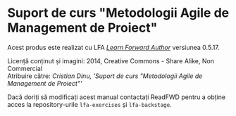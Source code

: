 Suport de curs "Metodologii Agile de Management de Proiect"
===========================================================

Acest produs este realizat cu LFA [*Learn Forward Author*](https://github.com/learnfwd/lfa) versiunea 0.5.17.

Licență conținut și imagini: 2014, Creative Commons - Share Alike, Non Commercial  
Atribuire către: *Cristian Dinu, 'Suport de curs "Metodologii Agile de Management de Proiect"'*

Dacă doriți să modificați acest manual contactați ReadFWD pentru a obține acces la repository-urile `lfa-exercises` și `lfa-backstage`.
